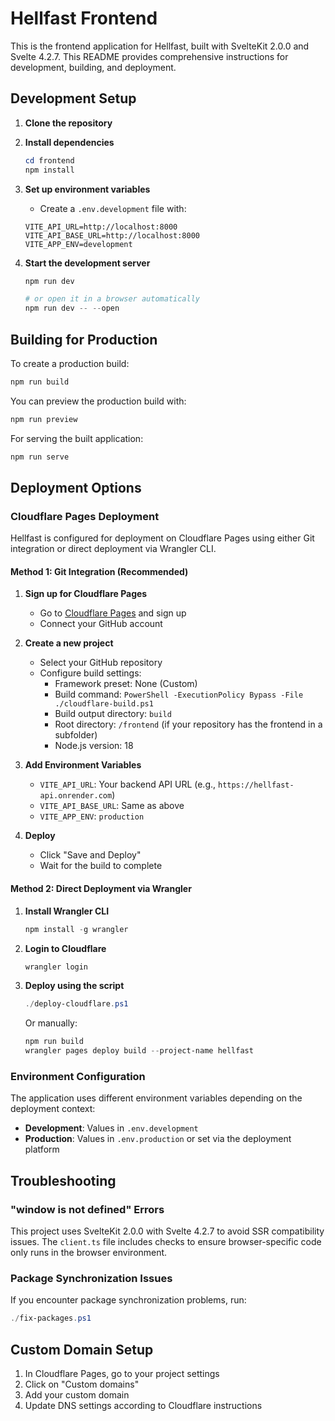 # Hellfast Frontend

This is the frontend application for Hellfast, built with SvelteKit 2.0.0 and Svelte 4.2.7. This README provides comprehensive instructions for development, building, and deployment.

## Development Setup

1. **Clone the repository**

2. **Install dependencies**
   ```powershell
   cd frontend
   npm install
   ```

3. **Set up environment variables**
   - Create a `.env.development` file with:
   ```
   VITE_API_URL=http://localhost:8000
   VITE_API_BASE_URL=http://localhost:8000
   VITE_APP_ENV=development
   ```

4. **Start the development server**
   ```powershell
   npm run dev
   
   # or open it in a browser automatically
   npm run dev -- --open
   ```

## Building for Production

To create a production build:

```powershell
npm run build
```

You can preview the production build with:

```powershell
npm run preview
```

For serving the built application:

```powershell
npm run serve
```

## Deployment Options

### Cloudflare Pages Deployment

Hellfast is configured for deployment on Cloudflare Pages using either Git integration or direct deployment via Wrangler CLI.

#### Method 1: Git Integration (Recommended)

1. **Sign up for Cloudflare Pages**
   - Go to [Cloudflare Pages](https://pages.cloudflare.com/) and sign up
   - Connect your GitHub account

2. **Create a new project**
   - Select your GitHub repository
   - Configure build settings:
     - Framework preset: None (Custom)
     - Build command: `PowerShell -ExecutionPolicy Bypass -File ./cloudflare-build.ps1`
     - Build output directory: `build`
     - Root directory: `/frontend` (if your repository has the frontend in a subfolder)
     - Node.js version: 18

3. **Add Environment Variables**
   - `VITE_API_URL`: Your backend API URL (e.g., `https://hellfast-api.onrender.com`)
   - `VITE_API_BASE_URL`: Same as above
   - `VITE_APP_ENV`: `production`

4. **Deploy**
   - Click "Save and Deploy"
   - Wait for the build to complete

#### Method 2: Direct Deployment via Wrangler

1. **Install Wrangler CLI**
   ```powershell
   npm install -g wrangler
   ```

2. **Login to Cloudflare**
   ```powershell
   wrangler login
   ```

3. **Deploy using the script**
   ```powershell
   ./deploy-cloudflare.ps1
   ```
   
   Or manually:
   ```powershell
   npm run build
   wrangler pages deploy build --project-name hellfast
   ```

### Environment Configuration

The application uses different environment variables depending on the deployment context:

- **Development**: Values in `.env.development`
- **Production**: Values in `.env.production` or set via the deployment platform

## Troubleshooting

### "window is not defined" Errors
This project uses SvelteKit 2.0.0 with Svelte 4.2.7 to avoid SSR compatibility issues. The `client.ts` file includes checks to ensure browser-specific code only runs in the browser environment.

### Package Synchronization Issues
If you encounter package synchronization problems, run:

```powershell
./fix-packages.ps1
```

## Custom Domain Setup

1. In Cloudflare Pages, go to your project settings
2. Click on "Custom domains"
3. Add your custom domain
4. Update DNS settings according to Cloudflare instructions
